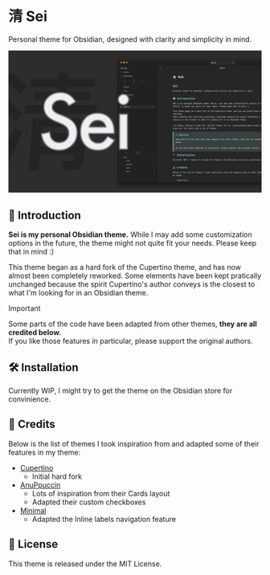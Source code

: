 # 清 Sei

Personal theme for Obsidian, designed with clarity and simplicity in mind.

![](/assets/banner.jpg)

## 📖 Introduction

**Sei is my personal Obsidian theme.** While I may add some customization options in the future, the theme might not quite fit your needs. Please keep that in mind :)

This theme began as a hard fork of the Cupertino theme, and has now almost been completely reworked.
Some elements have been kept pratically unchanged because the spirit Cupertino's author conveys is the closest to what I'm looking for in an Obsidian theme.

> [!important]
> Some parts of the code have been adapted from other themes, **they are all credited below.**<br/>
> If you like those features in particular, please support the original authors.

## 🛠️ Installation

Currently WIP, I might try to get the theme on the Obsidian store for convinience.

## 🙏 Credits

Below is the list of themes I took inspiration from and adapted some of their features in my theme:

- [Cupertino](https://github.com/aaaaalexis/obsidian-cupertino)
  - Initial hard fork
- [AnuPpuccin](https://github.com/AnubisNekhet/AnuPpuccin)
  - Lots of inspiration from their Cards layout
  - Adapted their custom checkboxes
- [Minimal](https://github.com/kepano/obsidian-minimal)
  - Adapted the Inline labels navigation feature

## 📜 License

This theme is released under the MIT License.
